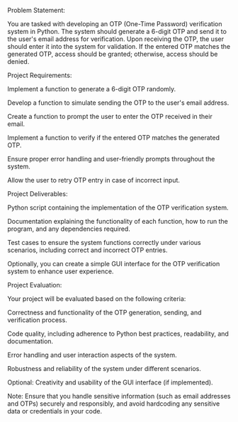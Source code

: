 Problem Statement:

You are tasked with developing an OTP (One-Time Password) verification system in Python. The system should generate a 6-digit OTP and send it to the user's email address for verification. Upon receiving the OTP, the user should enter it into the system for validation. If the entered OTP matches the generated OTP, access should be granted; otherwise, access should be denied.

Project Requirements:

Implement a function to generate a 6-digit OTP randomly.

Develop a function to simulate sending the OTP to the user's email address.

Create a function to prompt the user to enter the OTP received in their email.

Implement a function to verify if the entered OTP matches the generated OTP.

Ensure proper error handling and user-friendly prompts throughout the system.

Allow the user to retry OTP entry in case of incorrect input.

Project Deliverables:

Python script containing the implementation of the OTP verification system.

Documentation explaining the functionality of each function, how to run the program, and any dependencies required.

Test cases to ensure the system functions correctly under various scenarios, including correct and incorrect OTP entries.

Optionally, you can create a simple GUI interface for the OTP verification system to enhance user experience.

Project Evaluation:

Your project will be evaluated based on the following criteria:

Correctness and functionality of the OTP generation, sending, and verification process.

Code quality, including adherence to Python best practices, readability, and documentation.

Error handling and user interaction aspects of the system.

Robustness and reliability of the system under different scenarios.

Optional: Creativity and usability of the GUI interface (if implemented).

Note: Ensure that you handle sensitive information (such as email addresses and OTPs) securely and responsibly, and avoid hardcoding any sensitive data or credentials in your code.

